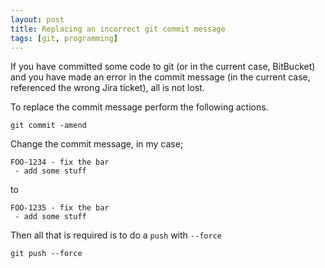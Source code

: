 ```yaml
---
layout: post
title: Replacing an incorrect git commit message
tags: [git, programming]
---
```


If you have committed some code to git (or in the current case, BitBucket) and you have made an error in the commit message (in the current case, referenced the wrong Jira ticket), all is not lost.

To replace the commit message perform the following actions.

```
git commit -amend
```

Change the commit message, in my case;

```
FOO-1234 - fix the bar
 - add some stuff
```

to

```
FOO-1235 - fix the bar
 - add some stuff
```

Then all that is required is to do a `push` with `--force`

```
git push --force
```
